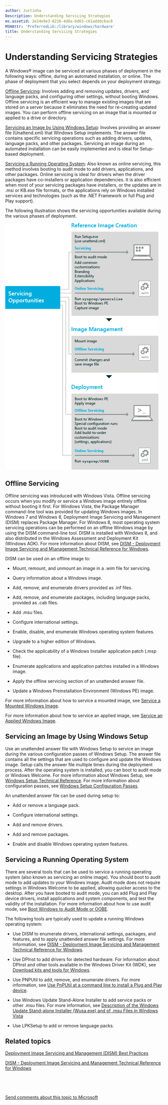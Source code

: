 ```yaml
---
author: Justinha
Description: Understanding Servicing Strategies
ms.assetid: 2e24e9e3-8216-4d8a-bd63-c61adddc6ac8
MSHAttr: 'PreferredLib:/library/windows/hardware'
title: Understanding Servicing Strategies
---
```


# Understanding Servicing Strategies


A Windows® image can be serviced at various phases of deployment in the following ways: offline, during an automated installation, or online. The phase of deployment that you select depends on your deployment strategy.

[Offline Servicing](#offlineservicingstrategy): Involves adding and removing updates, drivers, and language packs, and configuring other settings, without booting Windows. Offline servicing is an efficient way to manage existing images that are stored on a server because it eliminates the need for re-creating updated images. You can perform offline servicing on an image that is mounted or applied to a drive or directory.

[Servicing an Image by Using Windows Setup](#servicingdeploymentstrategy): Involves providing an answer file (Unattend.xml) that Windows Setup implements. The answer file contains specific servicing operations such as adding drivers, updates, language packs, and other packages. Servicing an image during an automated installation can be easily implemented and is ideal for Setup-based deployment.

[Servicing a Running Operating System](#onlineservicingstrategy): Also known as online servicing, this method involves booting to audit mode to add drivers, applications, and other packages. Online servicing is ideal for drivers when the driver packages have co-installers or application dependencies. It is also efficient when most of your servicing packages have installers, or the updates are in .msi or KB.exe file formats, or the applications rely on Windows installed services and technologies (such as the .NET Framework or full Plug and Play support).

The following illustration shows the servicing opportunities available during the various phases of deployment.

![windows servicing strategies](images/dep-win8-l-servicingstrategy.jpg)

## <span id="OfflineServicingStrategy"></span><span id="offlineservicingstrategy"></span><span id="OFFLINESERVICINGSTRATEGY"></span>Offline Servicing


Offline servicing was introduced with Windows Vista. Offline servicing occurs when you modify or service a Windows image entirely offline without booting it first. For Windows Vista, the Package Manager command-line tool was provided for updating Windows images. In Windows 7 and Windows 8, Deployment Image Servicing and Management (DISM) replaces Package Manager. For Windows 8, most operating system servicing operations can be performed on an offline Windows image by using the DISM command-line tool. DISM is installed with Windows 8, and also distributed in the Windows Assessment and Deployment Kit (Windows ADK). For more information about DISM, see [DISM - Deployment Image Servicing and M\\anagement Technical Reference for Windows](dism---deployment-image-servicing-and-management-technical-reference-for-windows.md).

DISM can be used on an offline image to:

-   Mount, remount, and unmount an image in a .wim file for servicing.

-   Query information about a Windows image.

-   Add, remove, and enumerate drivers provided as .inf files.

-   Add, remove, and enumerate packages, including language packs, provided as .cab files.

-   Add .msu files.

-   Configure international settings.

-   Enable, disable, and enumerate Windows operating system features.

-   Upgrade to a higher edition of Windows.

-   Check the applicability of a Windows Installer application patch (.msp file).

-   Enumerate applications and application patches installed in a Windows image.

-   Apply the offline servicing section of an unattended answer file.

-   Update a Windows Preinstallation Environment (Windows PE) image.

For more information about how to service a mounted image, see [Service a Mounted Windows Image](service-a-mounted-windows-image.md).

For more information about how to service an applied image, see [Service an Applied Windows Image](service-an-applied-windows-image.md).

## <span id="ServicingDeploymentStrategy"></span><span id="servicingdeploymentstrategy"></span><span id="SERVICINGDEPLOYMENTSTRATEGY"></span>Servicing an Image by Using Windows Setup


Use an unattended answer file with Windows Setup to service an image during the various configuration passes of Windows Setup. The answer file contains all the settings that are used to configure and update the Windows image. Setup calls the answer file multiple times during the deployment process. After the operating system is installed, you can boot to audit mode or Windows Welcome. For more information about Windows Setup, see [Windows Setup Technical Reference](windows-setup-technical-reference.md). For more information about configuration passes, see [Windows Setup Configuration Passes](windows-setup-configuration-passes.md).

An unattended answer file can be used during setup to:

-   Add or remove a language pack.

-   Configure international settings.

-   Add and remove drivers.

-   Add and remove packages.

-   Enable and disable Windows operating system features.

## <span id="OnlineServicingStrategy"></span><span id="onlineservicingstrategy"></span><span id="ONLINESERVICINGSTRATEGY"></span>Servicing a Running Operating System


There are several tools that can be used to service a running operating system (also known as servicing an online image). You should boot to audit mode to add updates to your Windows image. Audit mode does not require settings in Windows Welcome to be applied, allowing quicker access to the desktop. After you have booted to audit mode, you can add Plug and Play device drivers, install applications and system components, and test the validity of the installation. For more information about how to use audit mode, see [Boot Windows to Audit Mode or OOBE](boot-windows-to-audit-mode-or-oobe.md).

The following tools are typically used to update a running Windows operating system:

-   Use DISM to enumerate drivers, international settings, packages, and features, and to apply unattended answer file settings. For more information, see [DISM - Deployment Image Servicing and Management Technical Reference for Windows](dism---deployment-image-servicing-and-management-technical-reference-for-windows.md).

-   Use DPInst to add drivers for detected hardware. For information about DPInst and other tools available in the Windows Driver Kit (WDK), see [Download kits and tools for Windows](http://go.microsoft.com/fwlink/?LinkId=89603).

-   Use PNPUtil to add, remove, and enumerate drivers. For more information, see [Use PnPUtil at a command line to install a Plug and Play device](http://go.microsoft.com/fwlink/?LinkId=139151).

-   Use Windows Update Stand-Alone Installer to add service packs or other .msu files. For more information, see [Description of the Windows Update Stand-alone Installer (Wusa.exe) and of .msu Files in Windows Vista](http://go.microsoft.com/fwlink/?LinkId=90850)

-   Use LPKSetup to add or remove language packs.

## <span id="related_topics"></span>Related topics


[Deployment Image Servicing and Management (DISM) Best Practices](deployment-image-servicing-and-management--dism--best-practices.md)

[DISM - Deployment Image Servicing and Management Technical Reference for Windows](dism---deployment-image-servicing-and-management-technical-reference-for-windows.md)

 

 

[Send comments about this topic to Microsoft](mailto:wsddocfb@microsoft.com?subject=Documentation%20feedback%20%5Bp_adk_online\p_adk_online%5D:%20Understanding%20Servicing%20Strategies%20%20RELEASE:%20%284/11/2016%29&body=%0A%0APRIVACY%20STATEMENT%0A%0AWe%20use%20your%20feedback%20to%20improve%20the%20documentation.%20We%20don't%20use%20your%20email%20address%20for%20any%20other%20purpose,%20and%20we'll%20remove%20your%20email%20address%20from%20our%20system%20after%20the%20issue%20that%20you're%20reporting%20is%20fixed.%20While%20we're%20working%20to%20fix%20this%20issue,%20we%20might%20send%20you%20an%20email%20message%20to%20ask%20for%20more%20info.%20Later,%20we%20might%20also%20send%20you%20an%20email%20message%20to%20let%20you%20know%20that%20we've%20addressed%20your%20feedback.%0A%0AFor%20more%20info%20about%20Microsoft's%20privacy%20policy,%20see%20http://privacy.microsoft.com/default.aspx. "Send comments about this topic to Microsoft")




